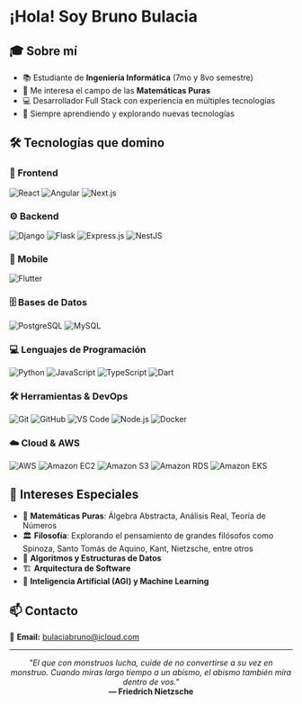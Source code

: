 # ¡Hola! Soy Bruno Bulacia

## 🎓 Sobre mí
- 📚 Estudiante de **Ingeniería Informática** (7mo y 8vo semestre)
- 🧮 Me interesa el campo de las **Matemáticas Puras**
- 💻 Desarrollador Full Stack con experiencia en múltiples tecnologías
- 🚀 Siempre aprendiendo y explorando nuevas tecnologías

## 🛠️ Tecnologías que domino

### 🎨 Frontend
![React](https://img.shields.io/badge/React-20232A?style=for-the-badge&logo=react&logoColor=61DAFB)
![Angular](https://img.shields.io/badge/Angular-DD0031?style=for-the-badge&logo=angular&logoColor=white)
![Next.js](https://img.shields.io/badge/Next.js-000000?style=for-the-badge&logo=next.js&logoColor=white)

### ⚙️ Backend
![Django](https://img.shields.io/badge/Django-092E20?style=for-the-badge&logo=django&logoColor=white)
![Flask](https://img.shields.io/badge/Flask-000000?style=for-the-badge&logo=flask&logoColor=white)
![Express.js](https://img.shields.io/badge/Express.js-404D59?style=for-the-badge&logo=express&logoColor=white)
![NestJS](https://img.shields.io/badge/NestJS-E0234E?style=for-the-badge&logo=nestjs&logoColor=white)

### 📱 Mobile
![Flutter](https://img.shields.io/badge/Flutter-02569B?style=for-the-badge&logo=flutter&logoColor=white)

### 🗄️ Bases de Datos
![PostgreSQL](https://img.shields.io/badge/PostgreSQL-316192?style=for-the-badge&logo=postgresql&logoColor=white)
![MySQL](https://img.shields.io/badge/MySQL-005C84?style=for-the-badge&logo=mysql&logoColor=white)

### 💻 Lenguajes de Programación
![Python](https://img.shields.io/badge/Python-3776AB?style=for-the-badge&logo=python&logoColor=white)
![JavaScript](https://img.shields.io/badge/JavaScript-F7DF1E?style=for-the-badge&logo=javascript&logoColor=black)
![TypeScript](https://img.shields.io/badge/TypeScript-007ACC?style=for-the-badge&logo=typescript&logoColor=white)
![Dart](https://img.shields.io/badge/Dart-0175C2?style=for-the-badge&logo=dart&logoColor=white)

### 🛠️ Herramientas & DevOps
![Git](https://img.shields.io/badge/Git-F05032?style=for-the-badge&logo=git&logoColor=white)
![GitHub](https://img.shields.io/badge/GitHub-100000?style=for-the-badge&logo=github&logoColor=white)
![VS Code](https://img.shields.io/badge/VS_Code-007ACC?style=for-the-badge&logo=visual-studio-code&logoColor=white)
![Node.js](https://img.shields.io/badge/Node.js-43853D?style=for-the-badge&logo=node.js&logoColor=white)
![Docker](https://img.shields.io/badge/Docker-2496ED?style=for-the-badge&logo=docker&logoColor=white)

### ☁️ Cloud & AWS
![AWS](https://img.shields.io/badge/AWS-232F3E?style=for-the-badge&logo=amazon-aws&logoColor=white)
![Amazon EC2](https://img.shields.io/badge/Amazon_EC2-FF9900?style=for-the-badge&logo=amazon-ec2&logoColor=white)
![Amazon S3](https://img.shields.io/badge/Amazon_S3-569A31?style=for-the-badge&logo=amazon-s3&logoColor=white)
![Amazon RDS](https://img.shields.io/badge/Amazon_RDS-527FFF?style=for-the-badge&logo=amazon-rds&logoColor=white)
![Amazon EKS](https://img.shields.io/badge/Amazon_EKS-FF9900?style=for-the-badge&logo=amazon-eks&logoColor=white)

## 🎯 Intereses Especiales

- 📐 **Matemáticas Puras**: Álgebra Abstracta, Análisis Real, Teoría de Números
- 🏛️ **Filosofía**: Explorando el pensamiento de grandes filósofos como Spinoza, Santo Tomás de Aquino, Kant, Nietzsche, entre otros
- 🔬 **Algoritmos y Estructuras de Datos**
- 🏗️ **Arquitectura de Software**
- 🤖 **Inteligencia Artificial (AGI) y Machine Learning**

## 📫 Contacto

📧 **Email:** bulaciabruno@icloud.com

---

<div align="center">

*"El que con monstruos lucha, cuide de no convertirse a su vez en monstruo. Cuando miras largo tiempo a un abismo, el abismo también mira dentro de vos."*  
**— Friedrich Nietzsche**

</div>
